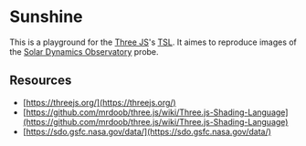 # Sunshine
This is a playground for the [Three JS](https://threejs.org/)'s [TSL](https://github.com/mrdoob/three.js/wiki/Three.js-Shading-Language). It aimes to reproduce images of the [Solar Dynamics Observatory](https://sdo.gsfc.nasa.gov/) probe.

## Resources
- [https://threejs.org/](https://threejs.org/)
- [https://github.com/mrdoob/three.js/wiki/Three.js-Shading-Language](https://github.com/mrdoob/three.js/wiki/Three.js-Shading-Language)
- [https://sdo.gsfc.nasa.gov/data/](https://sdo.gsfc.nasa.gov/data/)